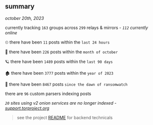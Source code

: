 
## summary
_october 20th, 2023_

currently tracking `163` groups across `299` relays & mirrors - _`112` currently online_

⏲ there have been `11` posts within the `last 24 hours`

🦈 there have been `226` posts within the `month of october`

🪐 there have been `1489` posts within the `last 90 days`

🏚 there have been `3777` posts within the `year of 2023`

🦕 there have been `8467` posts `since the dawn of ransomwatch`

there are `96` custom parsers indexing posts

_`20` sites using v2 onion services are no longer indexed - [support.torproject.org](https://support.torproject.org/onionservices/v2-deprecation/)_

> see the project [README](https://github.com/joshhighet/ransomwatch#ransomwatch--) for backend technicals
